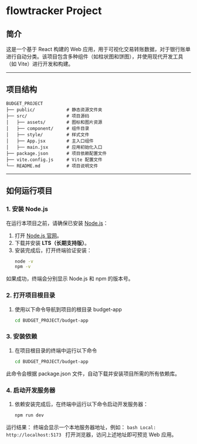 # flowtracker Project

## 简介
这是一个基于 React 构建的 Web 应用，用于可视化交易转账数据，对于银行账单进行自动分类。该项目包含多种组件（如柱状图和饼图），并使用现代开发工具（如 Vite）进行开发和构建。

---
## 项目结构

  ```plaintext
  BUDGET_PROJECT
  ├── public/            # 静态资源文件夹
  ├── src/               # 项目源码
  │   ├── assets/        # 图标和图片资源
  │   ├── component/     # 组件目录
  │   ├── style/         # 样式文件
  │   ├── App.jsx        # 主入口组件
  │   ├── main.jsx       # 应用初始化入口
  ├── package.json       # 项目依赖配置文件
  ├── vite.config.js     # Vite 配置文件
  └── README.md          # 项目说明文件
  ```

---
## 如何运行项目

### 1. **安装 Node.js**
在运行本项目之前，请确保已安装 [Node.js](https://nodejs.org)：

1. 打开 [Node.js 官网](https://nodejs.org)。
2. 下载并安装 **LTS（长期支持版）**。
3. 安装完成后，打开终端验证安装：
   ```bash
   node -v
   npm -v
   ```
 如果成功，终端会分别显示 Node.js 和 npm 的版本号。


### 2. **打开项目根目录**
1. 使用以下命令导航到项目的根目录 budget-app
   ```bash
   cd BUDGET_PROJECT/budget-app
    ```
### 3. **安装依赖**
1. 在项目根目录的终端中运行以下命令
   ```bash
   cd BUDGET_PROJECT/budget-app
   ```
 此命令会根据 package.json 文件，自动下载并安装项目所需的所有依赖库。

### 4. **启动开发服务器**
1. 依赖安装完成后，在终端中运行以下命令启动开发服务器：
    ```bash
    npm run dev
    ```
  运行结果：
    终端会显示一个本地服务器地址，例如：
    ```bash
    Local: http://localhost:5173
    ```
  打开浏览器，访问上述地址即可预览 Web 应用。
